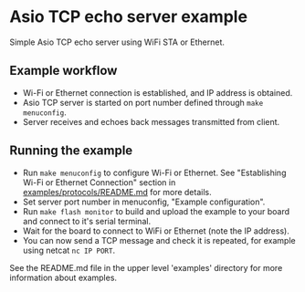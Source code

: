# Asio TCP echo server example

Simple Asio TCP echo server using WiFi STA or Ethernet.

## Example workflow

- Wi-Fi or Ethernet connection is established, and IP address is obtained.
- Asio TCP server is started on port number defined through `make menuconfig`.
- Server receives and echoes back messages transmitted from client.

## Running the example

- Run `make menuconfig` to configure Wi-Fi or Ethernet. See "Establishing Wi-Fi or Ethernet Connection" section in [examples/protocols/README.md](../../README.md) for more details.
- Set server port number in menuconfig, "Example configuration".
- Run `make flash monitor` to build and upload the example to your board and connect to it's serial terminal.
- Wait for the board to connect to WiFi or Ethernet (note the IP address).
- You can now send a TCP message and check it is repeated, for example using netcat `nc IP PORT`.

See the README.md file in the upper level 'examples' directory for more information about examples.

